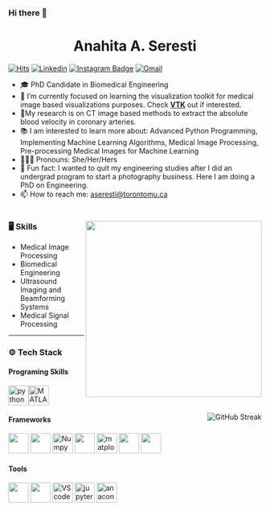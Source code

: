 
### Hi there 👋
<h1 align="center"> Anahita A. Seresti </h1>


[![Hits](https://hits.seeyoufarm.com/api/count/incr/badge.svg?url=https%3A%2F%2Fgithub.com%2Faseresti%2Faseresti&count_bg=%2379C83D&title_bg=%23555555&icon=&icon_color=%23E7E7E7&title=Profile+Views&edge_flat=false)](https://hits.seeyoufarm.com) [![Linkedin](https://img.shields.io/badge/-LinkedIn-blue?style=flat&logo=Linkedin&logoColor=white)](https://www.linkedin.com/in/anahita-a-b9764b111/) [![Instagram Badge](https://img.shields.io/badge/-Instagram-purple?logo=instagram&logoColor=white&link=https://instagram.com/ana.abbasnejad/)](https://www.instagram.com/ana.abbasnejad) [![Gmail](https://img.shields.io/badge/-Gmail-c14438?style=flat&logo=Gmail&logoColor=white)](mailto:aseresti@torontomu.ca)
<!---
[![Github](https://img.shields.io/github/followers/aseresti?label=Follow&style=social)](https://github.com/aseresti)
--->
- 🎓 PhD Candidate in Biomedical Engineering
- 🔭 I’m currently focused on learning the visualization toolkit for medical image based visualizations purposes. Check [**VTK**](vtk.org) out if interested.
- 🔬My research is on CT image based methods to extract the absolute blood velocity in coronary arteries. 
- 📚 I am interested to learn more about: Advanced Python Programming, Implementing Machine Learning Algorithms, Medical Image Processing, Pre-processing Medical Images for Machine Learning
- 👩🏻‍💼 Pronouns: She/Her/Hers
- 📸 Fun fact: I wanted to quit my engineering studies after I did an undergrad program to start a photography business. Here I am doing a PhD on Engineering.
- 📫 How to reach me: aseresti@torontomu.ca
# 
<img align="right" src="https://i.pinimg.com/originals/27/7c/68/277c68579a82f06a0901b6f667d61a6a.png" width="350">

### 🖥 Skills

- Medical Image Processing
- Biomedical Engineering
- Ultrasound Imaging and Beamforming Systems
- Medical Signal Processing

---


<h3>⚙️ Tech Stack</h3>
<h4>Programing Skills</h4>
<p align="left">
<img  src="https://cdn.jsdelivr.net/gh/devicons/devicon/icons/python/python-original.svg" alt="python" width="40" height="40"/><img src="https://cdn.jsdelivr.net/gh/devicons/devicon/icons/matlab/matlab-original.svg" alt="MATLAB" width="40" height="40"/></p>

<img align="right" src="https://github-readme-streak-stats.herokuapp.com?user=aseresti&theme=aura-dark&hide_border=true&background=FFFFFF00&currStreakLabel=77E7DA&currStreakNum=77E7DA&ring=CE4A4A&fire=CE4A4A&sideNums=CE4A4A&sideLabels=CE4A4A&dates=9CA0A2" alt="GitHub Streak" />
<h4>Frameworks</h4>
<p><img src="https://upload.wikimedia.org/wikipedia/commons/7/76/Visualization_Toolkit_logo.svg" height="40"/> <img src="https://upload.wikimedia.org/wikipedia/commons/thumb/0/05/Scikit_learn_logo_small.svg/2560px-Scikit_learn_logo_small.svg.png" width="40"/> <img src="https://cdn.jsdelivr.net/gh/devicons/devicon/icons/numpy/numpy-original.svg" alt="Numpy" width="40" height="40"/> <img src="https://upload.wikimedia.org/wikipedia/commons/thumb/2/22/Pandas_mark.svg/1200px-Pandas_mark.svg.png" height="40"/> <img src="https://upload.wikimedia.org/wikipedia/commons/8/84/Matplotlib_icon.svg" alt="matplotlib" width="40" height="40"/> <img src="https://upload.wikimedia.org/wikipedia/commons/3/36/Simulink_Logo_%28non-wordmark%29.png" height="40"/> <img src="https://upload.wikimedia.org/wikipedia/commons/thumb/9/96/FEniCS_logo.svg/1200px-FEniCS_logo.svg.png" height="40"/></p>

<h4>Tools</h4>
<p><img src="https://icongr.am/devicon/git-original.svg" height="40"> <img src="https://icongr.am/devicon/linux-original.svg" height="40"> <img src="https://cdn.jsdelivr.net/gh/devicons/devicon/icons/vscode/vscode-original.svg" alt="VScode" width="40" height="40"/> <img src="https://cdn.jsdelivr.net/gh/devicons/devicon/icons/jupyter/jupyter-original-wordmark.svg" alt="jupyter" width="40" height="40"/> <img src="https://cdn.jsdelivr.net/gh/devicons/devicon/icons/anaconda/anaconda-original.svg" alt="anaconda" width="40" height="40"/></p>
</div>


